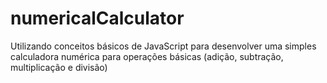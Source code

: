 # numericalCalculator
Utilizando conceitos básicos de JavaScript para desenvolver uma simples calculadora numérica para operações básicas (adição, subtração, multiplicação e divisão)
